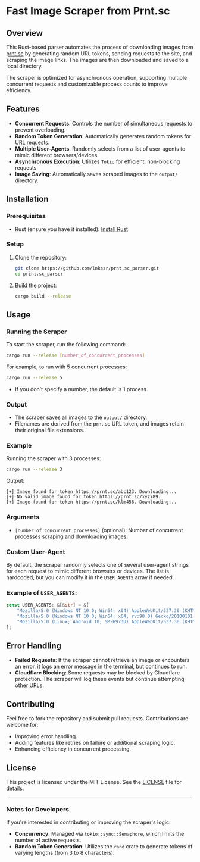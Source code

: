 # Fast Image Scraper from Prnt.sc

## Overview

This Rust-based parser automates the process of downloading images from [prnt.sc](https://prnt.sc/) by generating random URL tokens, sending requests to the site, and scraping the image links. The images are then downloaded and saved to a local directory.

The scraper is optimized for asynchronous operation, supporting multiple concurrent requests and customizable process counts to improve efficiency.

## Features

- **Concurrent Requests**: Controls the number of simultaneous requests to prevent overloading.
- **Random Token Generation**: Automatically generates random tokens for URL requests.
- **Multiple User-Agents**: Randomly selects from a list of user-agents to mimic different browsers/devices.
- **Asynchronous Execution**: Utilizes `Tokio` for efficient, non-blocking requests.
- **Image Saving**: Automatically saves scraped images to the `output/` directory.

## Installation

### Prerequisites

- Rust (ensure you have it installed): [Install Rust](https://www.rust-lang.org/tools/install)

### Setup

1. Clone the repository:
   ```bash
   git clone https://github.com/lnkssr/prnt.sc_parser.git
   cd print.sc_parser
   ```

2. Build the project:
   ```bash
   cargo build --release
   ```

## Usage

### Running the Scraper

To start the scraper, run the following command:
```bash
cargo run --release [number_of_concurrent_processes]
```

For example, to run with 5 concurrent processes:
```bash
cargo run --release 5
```

- If you don’t specify a number, the default is 1 process.
  
### Output

- The scraper saves all images to the `output/` directory.
- Filenames are derived from the prnt.sc URL token, and images retain their original file extensions.

### Example

Running the scraper with 3 processes:
```bash
cargo run --release 3
```

Output:
```
[+] Image found for token https://prnt.sc/abc123. Downloading...
[+] No valid image found for token https://prnt.sc/xyz789.
[+] Image found for token https://prnt.sc/klm456. Downloading...
```

### Arguments

- `[number_of_concurrent_processes]` (optional): Number of concurrent processes scraping and downloading images.

### Custom User-Agent

By default, the scraper randomly selects one of several user-agent strings for each request to mimic different browsers or devices. The list is hardcoded, but you can modify it in the `USER_AGENTS` array if needed.

### Example of `USER_AGENTS`:
```rust
const USER_AGENTS: &[&str] = &[
    "Mozilla/5.0 (Windows NT 10.0; Win64; x64) AppleWebKit/537.36 (KHTML, like Gecko) Chrome/91.0.4472.124 Safari/537.36",
    "Mozilla/5.0 (Windows NT 10.0; Win64; x64; rv:90.0) Gecko/20100101 Firefox/90.0",
    "Mozilla/5.0 (Linux; Android 10; SM-G973U) AppleWebKit/537.36 (KHTML, like Gecko) Chrome/91.0.4472.120 Mobile Safari/537.36 SamsungBrowser/14.0",
];
```

## Error Handling

- **Failed Requests**: If the scraper cannot retrieve an image or encounters an error, it logs an error message in the terminal, but continues to run.
- **Cloudflare Blocking**: Some requests may be blocked by Cloudflare protection. The scraper will log these events but continue attempting other URLs.

## Contributing

Feel free to fork the repository and submit pull requests. Contributions are welcome for:
- Improving error handling.
- Adding features like retries on failure or additional scraping logic.
- Enhancing efficiency in concurrent processing.

## License

This project is licensed under the MIT License. See the [LICENSE](LICENSE) file for details.

---

### Notes for Developers

If you're interested in contributing or improving the scraper's logic:
- **Concurrency**: Managed via `tokio::sync::Semaphore`, which limits the number of active requests.
- **Random Token Generation**: Utilizes the `rand` crate to generate tokens of varying lengths (from 3 to 8 characters).

